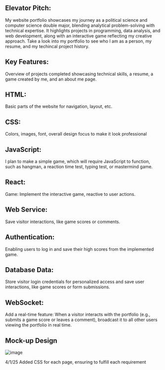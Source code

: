 ## Elevator Pitch:
My website portfolio showcases my journey as a political science and computer science double major, blending analytical problem-solving with technical expertise. It highlights projects in programming, data analysis, and web development, along with an interactive game reflecting my creative approach. Take a look into my portfolio to see who I am as a person, my resume, and my techincal project history.
## Key Features:
Overview of projects completed showcasing technical skills, a resume, a game created by me, and an about me page.
## HTML: 
Basic parts of the website for navigation, layout, etc.
## CSS: 
Colors, images, font, overall design focus to make it look professional
## JavaScript: 
I plan to make a simple game, which will require JavaScript to function, such as hangman, a reaction time test, typing test, or mastermind game.
## React: 
Game: Implement the interactive game, reactive to user actions.
## Web Service: 
Save visitor interactions, like game scores or comments.
## Authentication: 
Enabling users to log in and save their high scores from the implemented game.
## Database Data:
Store visitor login credentials for personalized access and save user interactions, like game scores or form submissions.
## WebSocket:
Add a real-time feature: When a visitor interacts with the portfolio (e.g., submits a game score or leaves a comment), broadcast it to all other users viewing the portfolio in real time.
## Mock-up Design
![image](https://github.com/user-attachments/assets/17617de8-9dba-492b-af13-9ca025bcc09a)

4/1/25 Added CSS for each page, ensuring to fulfill each requirement
